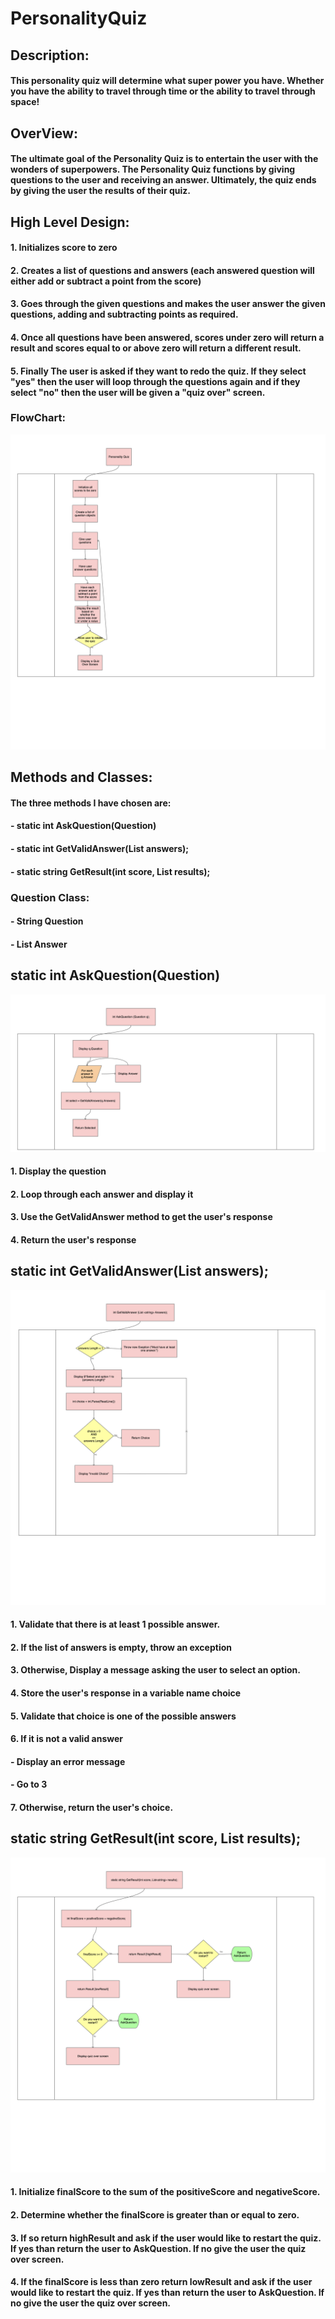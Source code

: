 # PersonalityQuiz

## Description:
#### This personality quiz will determine what super power you have. Whether you have the ability to travel through time or the ability to travel through space!

## OverView:
#### The ultimate goal of the Personality Quiz is to entertain the user with the wonders of superpowers. The Personality Quiz functions by giving questions to the user and receiving an answer. Ultimately, the quiz ends by giving the user the results of their quiz.

## High Level Design:
#### 1. Initializes score to zero
#### 2. Creates a list of questions and answers (each answered question will either add or subtract a point from the score)
#### 3. Goes through the given questions and makes the user answer the given questions, adding and subtracting points as required.
#### 4. Once all questions have been answered, scores under zero will return a result and scores equal to or above zero will return a different result.
#### 5. Finally The user is asked if they want to redo the quiz. If they select "yes" then the user will loop through the questions again and if they select "no" then the user will be given a "quiz over" screen.

### FlowChart:

![quiz overview](images/QuizOverview.png)

## Methods and Classes:
#### The three methods I have chosen are:
#### - static int AskQuestion(Question)
#### - static int GetValidAnswer(List<string> answers);
#### - static string GetResult(int score, List<string> results);

### Question Class:
#### - String Question
#### - List <string> Answer

## static int AskQuestion(Question)

![ask question](images/AskQuestion.png)

#### 1. Display the question
#### 2. Loop through each answer and display it
#### 3. Use the GetValidAnswer method to get the user's response
#### 4. Return the user's response

## static int GetValidAnswer(List<string> answers);

![get valid answer](images/GetValidAnswer.png)

#### 1. Validate that there is at least 1 possible answer.
#### 2. If the list of answers is empty, throw an exception
#### 3. Otherwise, Display a message asking the user to select an option.
#### 4. Store the user's response in a variable name choice
#### 5. Validate that choice is one of the possible answers
#### 6. If it is not a valid answer
#### - Display an error message
#### - Go to 3
#### 7. Otherwise, return the user's choice.

## static string GetResult(int score, List<string> results);

![get result](images/GetResult.png)

#### 1. Initialize finalScore to the sum of the positiveScore and negativeScore.
#### 2. Determine whether the finalScore is greater than or equal to zero.
#### 3. If so return highResult and ask if the user would like to restart the quiz. If yes than return the user to AskQuestion. If no give the user the quiz over screen.
#### 4. If the finalScore is less than zero return lowResult and ask if the user would like to restart the quiz. If yes than return the user to AskQuestion. If no give the user the quiz over screen.